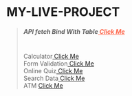 # MY-LIVE-PROJECT
><h5>API fetch Bind With Table<a style="color:Tomato;" href="https://utkarsh-d72.github.io/MY-PROJECT/Json api table/index.html" target="_blank"> Click Me</a></h5><br> 
>Calculator<a href="https://utkarsh-d72.github.io/MY-PROJECT/calulator/index.html" target="_blank">                     Click Me</a> <br>
>Form Validation<a href="https://utkarsh-d72.github.io/MY-PROJECT/form Validation/index.html" target="_blank">                     Click Me</a> <br>
>Online Quiz<a href="https://utkarsh-d72.github.io/MY-PROJECT/Online_Quiz/index.html" target="_blank">                     Click Me</a> <br>
>Search Data<a href="https://utkarsh-d72.github.io/MY-PROJECT/Search Data/index.html.html" target="_blank">                     Click Me</a> <br>
>ATM <a href="https://utkarsh-d72.github.io/MY-PROJECT/ATM_PORTAL-main/ATM.html" target="_blank">                     Click Me</a> <br>
